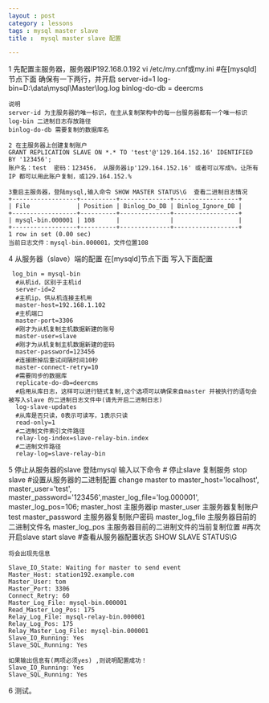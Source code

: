 ```yaml
---
layout : post
category : lessons
tags : mysql master slave
title :  mysql master slave 配置

---
```


1 先配置主服务器，服务器IP192.168.0.192
	vi /etc/my.cnf或my.ini
	#在[mysqld]节点下面 确保有一下两行，并开启
	server-id=1
	log-bin=D:\data\mysql\Master\log.log 
	binlog-do-db = deercms
	 
	说明
	server-id 为主服务器的唯一标识，在主从复制架构中的每一台服务器都有一个唯一标识
	log-bin 二进制日志存放路径 
	binlog-do-db 需要复制的数据库名
	 
	2 在主服务器上创建复制账户
	GRANT REPLICATION SLAVE ON *.* TO 'test'@'129.164.152.16' IDENTIFIED BY '123456';
	账户名：test  密码：123456， 从服务器ip'129.164.152.16' 或者可以写成%，让所有IP 都可以用此账户复制，或129.164.152.%
	 
	3重启主服务器，登陆mysql,输入命令 SHOW MASTER STATUS\G  查看二进制日志情况
	+------------------+----------+--------------+------------------+
	| File             | Position | Binlog_Do_DB | Binlog_Ignore_DB |
	+------------------+----------+--------------+------------------+
	| mysql-bin.000001 | 108      |              |                  |
	+------------------+----------+--------------+------------------+
	1 row in set (0.00 sec)
	当前日志文件：mysql-bin.000001，文件位置108
 
4 从服务器（slave）端的配置
	在[mysqld]节点下面 写入下面配置
	 
	 log_bin = mysql-bin
	  #从机id，区别于主机id
	  server-id=2
	  #主机ip，供从机连接主机用
	  master-host=192.168.1.102
	  #主机端口
	  master-port=3306
	  #刚才为从机复制主机数据新建的账号
	  master-user=slave 
	  #刚才为从机复制主机数据新建的密码
	  master-password=123456
	  #连接断掉后重试间隔时间10秒
	  master-connect-retry=10 
	  #需要同步的数据库
	  replicate-do-db=deercms
	  #启用从库日志，这样可以进行链式复制,这个选项可以确保来自master 并被执行的语句会被写入slave 的二进制日志文件中(请先开启二进制日志)
	  log-slave-updates
	  #从库是否只读，0表示可读写，1表示只读
	  read-only=1
	  #二进制文件索引文件路径
	  relay-log-index=slave-relay-bin.index
	  #二进制文件路径
	  relay-log=slave-relay-bin
 
5 停止从服务器的slave
	  登陆mysql 输入以下命令
	 # 停止slave 复制服务 
	 stop slave
	 #设置从服务器的二进制配置
	  change master to master_host='localhost', master_user='test', master_password='123456',master_log_file='log.000001', master_log_pos=106;
	  master_host 主服务器ip
	  master_user 主服务器复制账户test
	  master_password 主服务器复制账户密码
	  master_log_file 主服务器目前的二进制文件名
	  master_log_pos 主服务器目前的二进制文件的当前复制位置
	 #再次开启slave
	 start slave
	#查看从服务器配置状态
	SHOW SLAVE STATUS\G
	 
	将会出现先信息
	 
	Slave_IO_State: Waiting for master to send event
	Master_Host: station192.example.com
	Master_User: tom
	Master_Port: 3306
	Connect_Retry: 60
	Master_Log_File: mysql-bin.000001
	Read_Master_Log_Pos: 175
	Relay_Log_File: mysql-relay-bin.000001
	Relay_Log_Pos: 175
	Relay_Master_Log_File: mysql-bin.000001
	Slave_IO_Running: Yes
	Slave_SQL_Running: Yes
	 
	如果输出信息有(两项必须yes) ,则说明配置成功！
	Slave_IO_Running: Yes
	Slave_SQL_Running: Yes
 
6 测试。
	


